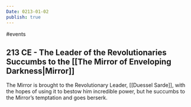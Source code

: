 ```yaml
---
Date: 0213-01-02
publish: true
---
```

#events
## 213 CE - The Leader of the Revolutionaries Succumbs to the [[The Mirror of Enveloping Darkness|Mirror]]
The Mirror is brought to the Revolutionary Leader, [[Duessel Sarde]], with the hopes of using it to bestow him incredible power, but he succumbs to the Mirror’s temptation and goes berserk.